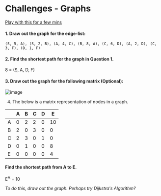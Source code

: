 <!-- https://gist.github.com/DeepNeuralAI/000db38867eefedc7f909e2c520e557f#file-4_challenges-md -->

# Challenges - Graphs

[Play with this for a few mins](https://visualgo.net/en/sssp?slide=1)

#### 1. Draw out the graph for the edge-list:

    (S, 5, A), (S, 2, B), (A, 4, C), (B, 8, A), (C, 6, D), (A, 2, D), (C, 3, F), (D, 1, F)


#### 2. Find the shortest path for the graph in Question 1.


8 = (S, A, D, F)

#### 3. Draw out the graph for the following matrix (Optional):

![image](https://github.gatech.edu/storage/user/27745/files/82db1f80-7b41-11e9-9c16-50696a6115ce)

4. The below is a matrix representation of nodes in a graph.


  |  | A | B | C | D | E
  | ------------- | ------------- |------------- |------------- | ------------- |  ------------- |
  | A  | 0 | 2 | 2 | 0 | 10 |
  | B  | 2 | 0 | 3 | 0 | 0  |
  | C  | 2 | 3 | 0 | 1 | 0  |
  | D  | 0 | 1 | 0 | 0 | 8  |
  | E  | 0 | 0 | 0 | 0 | 4  |

#### Find the shortest path from A to E. 

E<sup>A</sup> = 10

_To do this, draw out the graph. Perhaps try Dijkstra's Algorithm?_